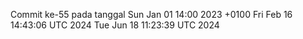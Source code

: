 Commit ke-55 pada tanggal Sun Jan 01 14:00 2023 +0100
Fri Feb 16 14:43:06 UTC 2024
Tue Jun 18 11:23:39 UTC 2024
